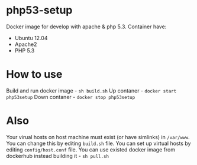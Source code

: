 # php53-setup
Docker image for develop with apache & php 5.3.
Container have:
+ Ubuntu 12.04
+ Apache2
+ PHP 5.3
# How to use
Build and run docker image - `sh build.sh`
Up contaner - `docker start php53setup`
Down contaner - `docker stop php53setup`
# Also
Your virual hosts on host machine must exist (or have simlinks) in `/var/www`. You can change this by editing `build.sh` file.
You can set up virtual hosts by editing `config/host.conf` file.
You can use existed docker image from dockerhub instead building it - `sh pull.sh`
